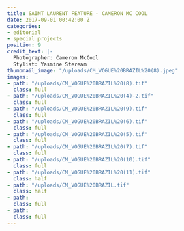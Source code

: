 ```yaml
---
title: SAINT LAURENT FEATURE - CAMERON MC COOL
date: 2017-09-01 00:42:00 Z
categories:
- editorial
- special projects
position: 9
credit_text: |-
  Photographer: Cameron McCool
  Stylist: Yasmine Steream
thumbnail_image: "/uploads/CM_VOGUE%20BRAZIL%20(8).jpeg"
images:
- path: "/uploads/CM_VOGUE%20BRAZIL%20(8).tif"
  class: full
- path: "/uploads/CM_VOGUE%20BRAZIL%20(4)-2.tif"
  class: full
- path: "/uploads/CM_VOGUE%20BRAZIL%20(9).tif"
  class: full
- path: "/uploads/CM_VOGUE%20BRAZIL%20(6).tif"
  class: full
- path: "/uploads/CM_VOGUE%20BRAZIL%20(5).tif"
  class: full
- path: "/uploads/CM_VOGUE%20BRAZIL%20(7).tif"
  class: full
- path: "/uploads/CM_VOGUE%20BRAZIL%20(10).tif"
  class: full
- path: "/uploads/CM_VOGUE%20BRAZIL%20(11).tif"
  class: half
- path: "/uploads/CM_VOGUE%20BRAZIL.tif"
  class: half
- path: 
  class: full
- path: 
  class: full
---
```



